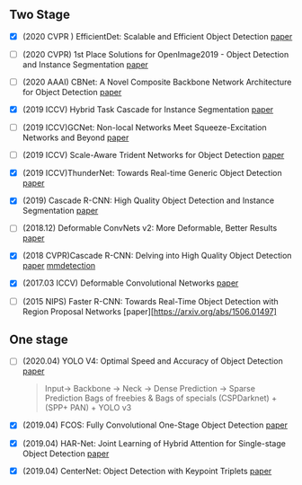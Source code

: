 ## Two Stage

- [x] (2020 CVPR ) EfficientDet: Scalable and Efficient Object Detection [paper](https://arxiv.org/pdf/1911.09070.pdf)

- [ ] (2020 CVPR) 1st Place Solutions for OpenImage2019 - Object Detection and Instance Segmentation [paper](https://arxiv.org/pdf/2003.07557.pdf)
- [ ] (2020 AAAI) CBNet: A Novel Composite Backbone Network Architecture for Object Detection [paper](https://arxiv.org/abs/1909.03625)
- [x] (2019 ICCV) Hybrid Task Cascade for Instance Segmentation [paper](https://openaccess.thecvf.com/content_CVPR_2019/papers/Chen_Hybrid_Task_Cascade_for_Instance_Segmentation_CVPR_2019_paper.pdf)
- [ ] (2019 ICCV)GCNet: Non-local Networks Meet Squeeze-Excitation Networks and Beyond [paper](https://arxiv.org/abs/1904.11492)
- [ ] (2019 ICCV) Scale-Aware Trident Networks for Object Detection [paper](https://arxiv.org/abs/1901.01892)
- [x] (2019 ICCV)ThunderNet: Towards Real-time Generic Object Detection [paper](https://arxiv.org/abs/1903.11752)
- [x] (2019) Cascade R-CNN: High Quality Object Detection and Instance Segmentation [paper](https://arxiv.org/abs/1906.09756)
- [ ]  (2018.12) Deformable ConvNets v2: More Deformable, Better Results [paper](https://arxiv.org/abs/1811.11168)
- [x] (2018 CVPR)Cascade R-CNN: Delving into High Quality Object Detection [paper](https://arxiv.org/abs/1712.00726) [mmdetection](https://github.com/open-mmlab/mmdetection)
- [x] (2017.03 ICCV) Deformable Convolutional Networks [paper](https://arxiv.org/abs/1703.06211)
- [ ] (2015 NIPS) Faster R-CNN: Towards Real-Time Object Detection with Region Proposal Networks [paper][https://arxiv.org/abs/1506.01497]



## One stage

- [ ] (2020.04) YOLO V4: Optimal Speed and Accuracy of Object Detection [paper](https://arxiv.org/abs/2004.10934)

  > Input-> Backbone -> Neck -> Dense Prediction -> Sparse Prediction
  > Bags of freebies & Bags of specials
  > (CSPDarknet) + (SPP+ PAN) + YOLO v3

- [x] (2019.04) FCOS: Fully Convolutional One-Stage Object Detection [paper](https://arxiv.org/pdf/1904.01355.pdf)
- [x] (2019.04) HAR-Net: Joint Learning of Hybrid Attention for Single-stage Object Detection [paper](https://arxiv.org/pdf/1904.11141.pdf)
- [x] (2019.04) CenterNet: Object Detection with Keypoint Triplets [paper](https://arxiv.org/pdf/1904.08189.pdf)




